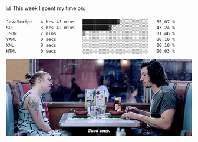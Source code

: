 📊 This week I spent my time on:
<!--START_SECTION:waka-->

```text
JavaScript   4 hrs 43 mins   █████████████▓░░░░░░░░░░░   55.07 %
SQL          3 hrs 42 mins   ██████████▓░░░░░░░░░░░░░░   43.24 %
JSON         7 mins          ▒░░░░░░░░░░░░░░░░░░░░░░░░   01.46 %
YAML         0 secs          ░░░░░░░░░░░░░░░░░░░░░░░░░   00.10 %
XML          0 secs          ░░░░░░░░░░░░░░░░░░░░░░░░░   00.10 %
HTML         0 secs          ░░░░░░░░░░░░░░░░░░░░░░░░░   00.03 %
```

<!--END_SECTION:waka-->


![](goodSoup.gif)
